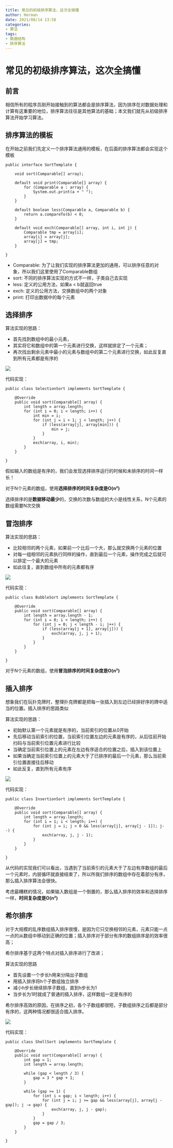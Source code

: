 ```yaml
---
title: 常见的初级排序算法，这次全搞懂
author: Herman
date: 2021/08/14 13:58
categories:
- 算法
tags:
- 数据结构
- 排序算法
---
```


# 常见的初级排序算法，这次全搞懂

## 前言
相信所有的程序员刚开始接触到的算法都会是排序算法，因为排序在对数据处理和计算有这重要的地位，排序算法往往是其他算法的基础；本文我们就先从初级排序算法开始学习算法。

## 排序算法的模板
在开始之前我们先定义一个排序算法通用的模板，在后面的排序算法都会实现这个模板

```
public interface SortTemplate {

    void sort(Comparable[] array);

    default void print(Comparable[] array) {
        for (Comparable a : array) {
            System.out.print(a + " ");
        }
    }

    default boolean less(Comparable a, Comparable b) {
        return a.compareTo(b) < 0;
    }

    default void exch(Comparable[] array, int i, int j) {
        Comparable tmp = array[i];
        array[i] = array[j];
        array[j] = tmp;
    }
    
}
```
- Comparable: 为了让我们实现的排序算法更加的通用，可以排序任意的对象，所以我们这里使用了Comparable数组
- sort: 不同的排序算法实现的方式不一样，子类自己去实现
- less: 定义的公用方法，如果a < b就返回true
- exch: 定义的公用方法，交换数组中的两个对象
- print: 打印出数据中的每个元素

## 选择排序
算法实现的思路：
- 首先找到数组中的最小元素，
- 其实将它和数组中的第一个元素进行交换，这样就排定了一个元素；
- 再次找出剩余元素中最小的元素与数组中的第二个元素进行交换，如此反复直到所有元素都是有序的

![](https://raw.githubusercontent.com/silently9527/images/main/2c60ef644be94287ae5962ab78bf16d9%7Etplv-k3u1fbpfcp-zoom-1.image)

代码实现：

```
public class SelectionSort implements SortTemplate {

    @Override
    public void sort(Comparable[] array) {
        int length = array.length;
        for (int i = 0; i < length; i++) {
            int min = i;
            for (int j = i + 1; j < length; j++) {
                if (less(array[j], array[min])) {
                    min = j;
                }
            }
            exch(array, i, min);
        }
    }

}
```

假如输入的数组是有序的，我们会发现选择排序运行的时候和未排序的时间一样长！

对于N个元素的数组，使用**选择排序的时间复杂度是O(n²)**

选择排序的是**数据移动最少**的，交换的次数与数组的大小是线性关系，N个元素的数组需要N次交换

## 冒泡排序
算法实现的思路：
- 比较相邻的两个元素，如果前一个比后一个大，那么就交换两个元素的位置
- 对每一组相邻的元素执行同样的操作，直到最后一个元素，操作完成之后就可以排定一个最大的元素
- 如此往复，直到数组中所有的元素都有序

![](https://raw.githubusercontent.com/silently9527/images/main/baea01e2fb3648dc9e0fe419e0c9078d%7Etplv-k3u1fbpfcp-zoom-1.image)

代码实现：

```
public class BubbleSort implements SortTemplate {

    @Override
    public void sort(Comparable[] array) {
        int length = array.length - 1;
        for (int i = 0; i < length; i++) {
            for (int j = 0; j < length - i; j++) {
                if (less(array[j + 1], array[j])) {
                    exch(array, j, j + 1);
                }
            }
        }
    }

}

```
对于N个元素的数组，使用**冒泡排序的时间复杂度是O(n²)**


## 插入排序
想象我们在玩扑克牌时，整理扑克牌都是把每一张插入到左边已经排好序的牌中适当的位置。插入排序的思路类似

算法实现的思路：
- 初始默认第一个元素就是有序的，当前索引的位置从0开始
- 先后移动当前索引的位置，当前索引位置左边的元素是有序的，从后往前开始扫码与当前索引位置元素进行比较
- 当确定当前索引位置上的元素在左边有序适合的位置之后，插入到该位置上
- 如果当确定当前索引位置上的元素大于了已排序的最后一个元素，那么当前索引位置直接往后移动
- 如此反复，直到所有元素有序

![](https://raw.githubusercontent.com/silently9527/images/main/613c54d5f1c440bcab8be545854a80cd%7Etplv-k3u1fbpfcp-zoom-1.image)

代码实现：

```
public class InsertionSort implements SortTemplate {

    @Override
    public void sort(Comparable[] array) {
        int length = array.length;
        for (int i = 1; i < length; i++) {
            for (int j = i; j > 0 && less(array[j], array[j - 1]); j--) {
                exch(array, j, j - 1);
            }
        }
    }

}
```

从代码的实现我们可以看出，当遇到了当前索引的元素大于了左边有序数组的最后一个元素时，内层循环就直接结束了，所以所我们排序的数组中存在着部分有序，那么插入排序算法会很快。

考虑最糟糕的情况，如果输入数组是一个倒置的，那么插入排序的效率和选择排序一样，**时间复杂度是O(n²)**


## 希尔排序
对于大规模的乱序数组插入排序很慢，是因为它只交换相邻的元素，元素只能一点一点的从数组中移动到正确的位置；插入排序对于部分有序的数组排序是的效率很高；

希尔排序基于这两个特点对插入排序进行了改进；

算法实现的思路
- 首先设置一个步长h用来分隔出子数组
- 用插入排序将h个子数组独立排序
- 减小h步长继续排序子数组，直到h步长为1
- 当步长为1时就成了普通的插入排序，这样数组一定是有序的

希尔排序高效的原因，在排序之初，各个子数组都很短，子数组排序之后都是部分有序的，这两种情况都很适合插入排序。

![](https://raw.githubusercontent.com/silently9527/images/main/78d44f72740048d0864e8e0758a5003a%7Etplv-k3u1fbpfcp-zoom-1.image)

代码实现：

```
public class ShellSort implements SortTemplate {

    @Override
    public void sort(Comparable[] array) {
        int gap = 1;
        int length = array.length;

        while (gap < length / 3) {
            gap = 3 * gap + 1;
        }

        while (gap >= 1) {
            for (int i = gap; i < length; i++) {
                for (int j = i; j >= gap && less(array[j], array[j - gap]); j -= gap) {
                    exch(array, j, j - gap);
                }
            }
            gap = gap / 3;
        }
    }

}
```

